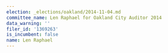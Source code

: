 ```yaml
---
election: _elections/oakland/2014-11-04.md
committee_name: Len Raphael for Oakland City Auditor 2014
data_warning: ''
filer_id: '1369263'
is_incumbent: false
name: Len Raphael
---
```

